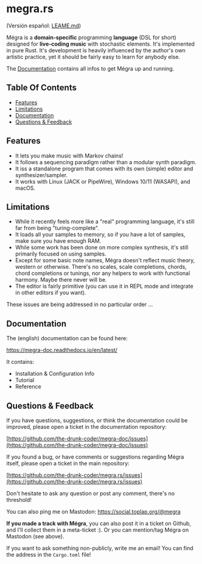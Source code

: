 # megra.rs

(Versión español: [LEAME.md](https://github.com/the-drunk-coder/megra.rs/blob/main/LEAME.md))

Mégra is a **domain-specific** programming **language** (DSL for short) designed for **live-coding music** with stochastic elements.
It's implemented in pure Rust. It's development is heavily influenced by the author's own artistic practice, yet it should be fairly
easy to learn for anybody else.

The [Documentation](#documentation) contains all infos to get Mégra up and running.

## Table Of Contents

* [Features](#features)
* [Limitations](#limitations)
* [Documentation](#documentation)
* [Questions & Feedback](#questions--feedback)

## Features

* It lets you make music with Markov chains!
* It follows a sequencing paradigm rather than a modular synth paradigm.
* It iss a standalone program that comes with its own (simple) editor and synthesizer/sampler.
* It works with Linux (JACK or PipeWire), Windows 10/11 (WASAPI), and macOS.

## Limitations

* While it recently feels more like a "real" programming language, it's still far from being "turing-complete".
* It loads all your samples to memory, so if you have a lot of samples, make sure you have enough RAM.
* While some work has been done on more complex synthesis, it's still primarily focused on using samples.
* Except for some basic note names, Mégra doesn't reflect music theory, western or otherwise. There's no scales, scale completions, chords, chord completions or tunings, nor any helpers to work with functional harmony. Maybe there never will be. 
* The editor is fairly primitive (you can use it in REPL mode and integrate in other editors if you want).

These issues are being addressed in no particular order ...

## Documentation

The (english) documentation can be found here:

https://megra-doc.readthedocs.io/en/latest/

It contains:

* Installation & Configuration Info
* Tutorial
* Reference

## Questions & Feedback 

If you have questions, suggestions, or think the documentation could be improved, please open a ticket 
in the documentation repository: 

[https://github.com/the-drunk-coder/megra-doc/issues](https://github.com/the-drunk-coder/megra-doc/issues)

If you found a bug, or have comments or suggestions regarding Mégra itself, please open a ticket in the 
main repository: 

[https://github.com/the-drunk-coder/megra.rs/issues](https://github.com/the-drunk-coder/megra.rs/issues)

Don't hesitate to ask any question or post any comment, there's no threshold! 

You can also ping me on Mastodon: https://social.toplap.org/@megra

**If you made a track with Mégra**, you can also post it in a ticket on Github, and I'll collect them 
in a meta-ticket :). Or you can mention/tag Mégra on Mastodon (see above).

If you want to ask something non-publicly, write me an email! You can find the address in
the `Cargo.toml` file!
